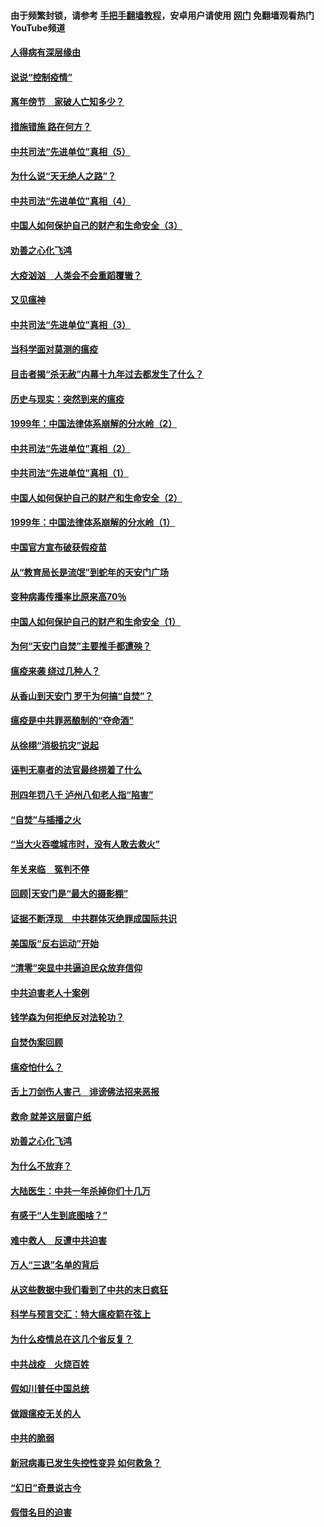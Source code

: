 #### 由于频繁封锁，请参考 [手把手翻墙教程](https://github.com/gfw-breaker/guides/wiki/)，安卓用户请使用 [网门](https://github.com/gfw-breaker/nogfw/blob/master/dl.md?t=02211200) 免翻墙观看热门YouTube频道 

#### [人得病有深层缘由](../pages/19/420864.md?t=02211200) 

#### [说说“控制疫情”](../pages/19/420831.md?t=02211200) 

#### [离年傍节　家破人亡知多少？](../pages/19/420563.md?t=02211200) 

#### [措施错施  路在何方？](../pages/19/420076.md?t=02211200) 

#### [中共司法“先进单位”真相（5）](../pages/19/419453.md?t=02211200) 

#### [为什么说“天无绝人之路”？](../pages/19/419618.md?t=02211200) 

#### [中共司法“先进单位”真相（4）](../pages/19/419452.md?t=02211200) 

#### [中国人如何保护自己的财产和生命安全（3）](../pages/19/419405.md?t=02211200) 

#### [劝善之心化飞鸿](../pages/19/418758.md?t=02211200) 

#### [大疫汹汹　人类会不会重蹈覆辙？](../pages/19/419691.md?t=02211200) 

#### [又见瘟神](../pages/19/419225.md?t=02211200) 

#### [中共司法“先进单位”真相（3）](../pages/19/419451.md?t=02211200) 

#### [当科学面对莫测的瘟疫](../pages/19/419625.md?t=02211200) 

#### [目击者揭“杀无赦”内幕十九年过去都发生了什么？](../pages/19/419617.md?t=02211200) 

#### [历史与现实：突然到来的瘟疫](../pages/19/419619.md?t=02211200) 

#### [1999年：中国法律体系崩解的分水岭（2）](../pages/19/419455.md?t=02211200) 

#### [中共司法“先进单位”真相（2）](../pages/19/419450.md?t=02211200) 

#### [中共司法“先进单位”真相（1）](../pages/19/419449.md?t=02211200) 

#### [中国人如何保护自己的财产和生命安全（2）](../pages/19/419404.md?t=02211200) 

#### [1999年：中国法律体系崩解的分水岭（1）](../pages/19/419454.md?t=02211200) 

#### [中国官方宣布破获假疫苗](../pages/19/419504.md?t=02211200) 

#### [从“教育局长是流氓”到蛇年的天安门广场](../pages/19/419470.md?t=02211200) 

#### [变种病毒传播率比原来高70％](../pages/19/419456.md?t=02211200) 

#### [中国人如何保护自己的财产和生命安全（1）](../pages/19/419403.md?t=02211200) 

#### [为何“天安门自焚”主要推手都遭殃？](../pages/19/419348.md?t=02211200) 

#### [瘟疫来袭 绕过几种人？](../pages/19/419349.md?t=02211200) 

#### [从香山到天安门 罗干为何搞“自焚”？](../pages/19/419270.md?t=02211200) 

#### [瘟疫是中共罪恶酿制的“夺命酒”](../pages/19/419223.md?t=02211200) 

#### [从徐栩“消极抗灾”说起](../pages/19/419224.md?t=02211200) 

#### [诬判无辜者的法官最终捞着了什么](../pages/19/419268.md?t=02211200) 

#### [刑四年罚八千 泸州八旬老人指“陷害”](../pages/19/419232.md?t=02211200) 

#### [“自焚”与插播之火](../pages/19/419226.md?t=02211200) 

#### [“当大火吞噬城市时，没有人敢去救火”](../pages/19/419077.md?t=02211200) 

#### [年关来临　冤判不停](../pages/19/419093.md?t=02211200) 

#### [回顾|天安门是“最大的摄影棚”](../pages/19/380866.md?t=02211200) 

#### [证据不断浮现　中共群体灭绝罪成国际共识](../pages/19/419031.md?t=02211200) 

#### [美国版“反右运动”开始](../pages/19/419030.md?t=02211200) 

#### [“清零”突显中共逼迫民众放弃信仰](../pages/19/418995.md?t=02211200) 

#### [中共迫害老人十案例](../pages/19/418831.md?t=02211200) 

#### [钱学森为何拒绝反对法轮功？](../pages/19/418905.md?t=02211200) 

#### [自焚伪案回顾](../pages/19/418799.md?t=02211200) 

#### [瘟疫怕什么？](../pages/19/418800.md?t=02211200) 

#### [舌上刀剑伤人害己　诽谤佛法招来恶报](../pages/19/418731.md?t=02211200) 

#### [救命 就差这层窗户纸](../pages/19/418706.md?t=02211200) 

#### [劝善之心化飞鸿](../pages/19/416766.md?t=02211200) 

#### [为什么不放弃？](../pages/19/418691.md?t=02211200) 

#### [大陆医生：中共一年杀掉你们十几万](../pages/19/418670.md?t=02211200) 

#### [有感于“人生到底图啥？”](../pages/19/418624.md?t=02211200) 

#### [难中救人　反遭中共迫害](../pages/19/418414.md?t=02211200) 

#### [万人“三退”名单的背后](../pages/19/418505.md?t=02211200) 

#### [从这些数据中我们看到了中共的末日疯狂](../pages/19/418420.md?t=02211200) 

#### [科学与预言交汇：特大瘟疫箭在弦上](../pages/19/418266.md?t=02211200) 

#### [为什么疫情总在这几个省反复？](../pages/19/418219.md?t=02211200) 

#### [中共战疫　火烧百姓](../pages/19/418220.md?t=02211200) 

#### [假如川普任中国总统](../pages/19/418174.md?t=02211200) 

#### [做跟瘟疫无关的人](../pages/19/418171.md?t=02211200) 

#### [中共的脆弱](../pages/19/418196.md?t=02211200) 

#### [新冠病毒已发生失控性变异 如何救急？](../pages/19/418032.md?t=02211200) 

#### [“幻日”奇景说古今](../pages/19/418033.md?t=02211200) 

#### [假借名目的迫害](../pages/19/418055.md?t=02211200) 

